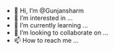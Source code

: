- 👋 Hi, I’m @Gunjansharm
- 👀 I’m interested in ...
- 🌱 I’m currently learning ...
- 💞️ I’m looking to collaborate on ...
- 📫 How to reach me ...

<!---
Gunjansharm/Gunjansharm is a ✨ special ✨ repository because its `README.md` (this file) appears on your GitHub profile.
You can click the Preview link to take a look at your changes.
--->
